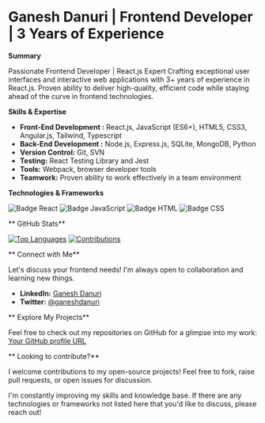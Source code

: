 # Ganesh Danuri | Frontend Developer | 3 Years of Experience

**Summary**

Passionate Frontend Developer | React.js Expert
Crafting exceptional user interfaces and interactive web applications with 3+ years of experience in React.js. Proven ability to deliver high-quality, efficient code while staying ahead of the curve in frontend technologies.

**Skills & Expertise**

* **Front-End Development :** React.js, JavaScript (ES6+), HTML5, CSS3, Angular.js, Tailwind, Typescript
* **Back-End Development :** Node.js, Express.js, SQLite, MongoDB, Python
* **Version Control:** Git, SVN
* **Testing:** React Testing Library and Jest
* **Tools:** Webpack, browser developer tools
* **Teamwork:** Proven ability to work effectively in a team environment

**Technologies & Frameworks**

![Badge React](https://img.shields.io/badge/-React-61DAFB?style=flat-square&logo=react&logoColor=white)
![Badge JavaScript](https://img.shields.io/badge/-JavaScript-F7DF1E?style=flat-square&logo=javascript&logoColor=black)
![Badge HTML](https://img.shields.io/badge/-HTML-E34F26?style=flat-square&logo=html5&logoColor=white)
![Badge CSS](https://img.shields.io/badge/-CSS-1572B6?style=flat-square&logo=css3&logoColor=white)

** GitHub Stats**

[![Top Languages](https://github-readme-stats.vercel.app/api/top-langs/?username=ganeshdanuri&layout=compact)](https://github.com/ganeshdanuri)
[![Contributions](https://img.shields.io/github/contributions/monthly/ganeshdanuri?style=flat-square)](https://github.com/ganeshdanuri?tab=contributions)

** Connect with Me**

Let's discuss your frontend needs! I'm always open to collaboration and learning new things.

* **LinkedIn:** [Ganesh Danuri](https://www.linkedin.com/in/ganeshdanuri/)
* **Twitter:** [@ganeshdanuri](https://twitter.com/ganeshdanuri)

** Explore My Projects**

Feel free to check out my repositories on GitHub for a glimpse into my work: [Your GitHub profile URL](https://github.com/ganeshdanuri)

** Looking to contribute?**

I welcome contributions to my open-source projects! Feel free to fork, raise pull requests, or open issues for discussion.

I'm constantly improving my skills and knowledge base. If there are any technologies or frameworks not listed here that you'd like to discuss, please reach out! 
